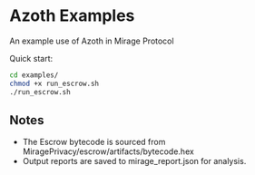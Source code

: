 # Azoth Examples
An example use of Azoth in Mirage Protocol

Quick start:

```bash
cd examples/
chmod +x run_escrow.sh
./run_escrow.sh
```

## Notes

- The Escrow bytecode is sourced from MiragePrivacy/escrow/artifacts/bytecode.hex
- Output reports are saved to mirage_report.json for analysis.
